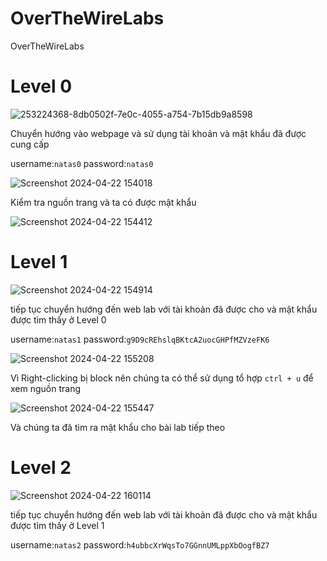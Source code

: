 # OverTheWireLabs
OverTheWireLabs

# Level 0 
![253224368-8db0502f-7e0c-4055-a754-7b15db9a8598](https://github.com/trishuy/OverTheWireLabs/assets/95763623/5740b66f-0f46-4163-9a0e-da34bcc4e3ad)

Chuyển hướng vào webpage và sử dụng tài khoản và mật khẩu đã được cung cấp 

username:```natas0```          password:```natas0```

![Screenshot 2024-04-22 154018](https://github.com/trishuy/OverTheWireLabs/assets/95763623/568505ad-b5fa-4212-a6d6-ee4a074cd8ce)

Kiểm tra nguồn trang và ta có được mật khẩu 

![Screenshot 2024-04-22 154412](https://github.com/trishuy/OverTheWireLabs/assets/95763623/86920ea2-6adf-4f17-8881-f9e5e114fbc4)

# Level 1
![Screenshot 2024-04-22 154914](https://github.com/trishuy/OverTheWireLabs/assets/95763623/c270a5f2-5850-43ea-9d50-99abdc77b60a)

tiếp tục chuyển hướng đến web lab với tài khoản đã được cho và mật khẩu được tìm thấy ở Level 0

username:```natas1```          password:```g9D9cREhslqBKtcA2uocGHPfMZVzeFK6```

![Screenshot 2024-04-22 155208](https://github.com/trishuy/OverTheWireLabs/assets/95763623/caf52944-c53e-4e96-938b-c8b9f14cbccb)

Vì Right-clicking bị block nên chúng ta có thể sử dụng tổ hợp ```ctrl + u``` để xem nguồn trang 

![Screenshot 2024-04-22 155447](https://github.com/trishuy/OverTheWireLabs/assets/95763623/8c3fcd1f-cd55-4883-acbc-b8dbbedae0c1)

Và chúng ta đã tìm ra mật khẩu cho bài lab tiếp theo

# Level 2
![Screenshot 2024-04-22 160114](https://github.com/trishuy/OverTheWireLabs/assets/95763623/ff661f71-9bca-48a5-9338-6309f8230cc7)

tiếp tục chuyển hướng đến web lab với tài khoản đã được cho và mật khẩu được tìm thấy ở Level 1

username:```natas2```          password:```h4ubbcXrWqsTo7GGnnUMLppXbOogfBZ7```




